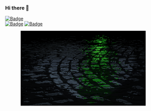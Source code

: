 ### Hi there 👋
[![Badge](https://v1-692dnyxtj7g5.runkit.sh/)](https://www.linkedin.com/in/1024-m/)  
[![Badge](https://v3-46tskawgf7dp.runkit.sh/)](https://huggingface.co/1024m)
[![Badge](https://v4-69o3lox0p6fp.runkit.sh/)](https://github.com/1024-m)

<p align="center"><img style="width: 80%" src="./assets/github-display.gif" alt="profile display gif" />
</p>




<!--
**1024-m/1024-m** is a ✨ _special_ ✨ repository because its `README.md` (this file) appears on your GitHub profile.

Here are some ideas to get you started:

- 🔭 I’m currently working on ...
- 🌱 I’m currently learning ...
- 👯 I’m looking to collaborate on ...
- 🤔 I’m looking for help with ...
- 💬 Ask me about ...
- 📫 How to reach me: ...
- 😄 Pronouns: ...
- ⚡ Fun fact: ...
-->
